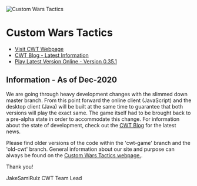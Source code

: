 ![Custom Wars Tactics](http://i1264.photobucket.com/albums/jj496/CustomWarTactics/cwtactics.png)

# Custom Wars Tactics

* [Visit CWT Webpage](http://ctomni231.github.io/cwtactics)
* [CWT Blog - Latest Information](http://cwtactics.blogspot.com/)
* [Play Latest Version Online - Version 0.35.1](http://ctomni231.github.io/cwtactics/0_3_5/game/game.html)

## Information - As of Dec-2020

We are going through heavy development changes with the slimmed down master branch. From this point forward the online client (JavaScript) and the desktop client (Java) will be built at the same time to guarantee that both versions will play the exact same. The game itself had to be brought back to a pre-alpha state in order to accommodate this change. For information about the state of development, check out the [CWT Blog](http://cwtactics.blogspot.com/) for the latest news.

Please find older versions of the code within the 'cwt-game' branch and the 'old-cwt' branch. General information about our site and purpose can always be found on the [Custom Wars Tactics webpage.](http://ctomni231.github.io/cwtactics).

Thank you!

JakeSamiRulz
CWT Team Lead
